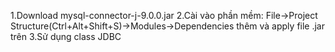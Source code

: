 1.Download mysql-connector-j-9.0.0.jar
2.Cài vào phần mềm:
File->Project Structure(Ctrl+Alt+Shift+S)->Modules->Dependencies
thêm và apply file .jar trên 
3.Sử dụng class JDBC
